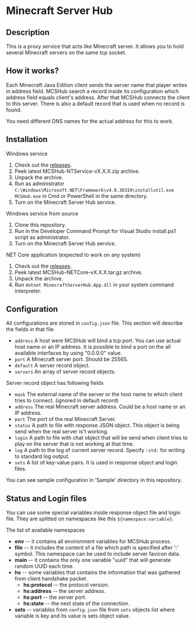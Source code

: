 Minecraft Server Hub
=======================

Description
-----------------------

This is a proxy service that acts like Minecraft server. It
allows you to hold several Minecraft servers on the same tcp
socket.

How it works?
-----------------------

Each Minecraft Java Edition client sends the server name that
player writes in address field. MCSHub search a record inside
its configuration which address field equals client's address.
After that MCSHub connects the client to this server. There is
also a default record that is used when no record is found.

You need different DNS names for the actual address for this
to work.

Installation
-----------------------

Windows service

1. Check out the [releases](https://github.com/Ktlo/MCSHub/releases).
2. Peek latest MCSHub-NTService-vX.X.X.zip archive.
3. Unpack the archive.
4. Run as administrator ```C:\Windows\Microsoft.NET\Framework\v4.0.30319\installutil.exe MCSHub.exe``` in Cmd or PowerShell in the same directory.
5. Turn on the Minecraft Server Hub service.

Windows service from source

1. Clone this repository.
2. Run in the Developer Command Prompt for Visual Studio install.ps1 script as administrator.
3. Turn on the Minecraft Server Hub service.

NET Core application (expected to work on any system)

1. Check out the [releases](https://github.com/Ktlo/MCSHub/releases).
2. Peek latest MCSHub-NETCore-vX.X.X.tar.gz archive.
3. Unpack the archive.
4. Run ```dotnet MinecraftServerHub.App.dll``` in your system command interpreter.

Configuration
-----------------------

All configurations are stored in `config.json` file. This
section will describe the fields in that file.

- `address` A host were MCSHub will bind a tcp port. You can use actual host name or an IP address. It is possible to bind a port on the all available interfaces by using "0.0.0.0" value.
- `port` A Minecraft server port. Should be 25565.
- `default` A server record object.
- `servers` An array of server record objects.

Server record object has following fields

- `mask` The external name of the server or the host name to which client tries to connect. (ignored in default record)
- `address` The real Minecraft server address. Could be a host name or an IP address.
- `port` The port of the real Minecraft Server.
- `status` A path to file with response JSON object. This object is being send when the real server is't working.
- `login` A path to file with chat object that will be send when client tries to play on the server that is not working at that time.
- `log` A path to the log of current server record. Specify `:std:` for writing to standard log output.
- `sets` A list of key-value pairs. It is used in response object and login files.

You can see sample configuration in 'Sample' directory in this
repository.

Status and Login files
-----------------------

You can use some special variables inside response object file
and login file. They are splitted on namespaces like this
`${namespace:variable}`.

The list of available namespaces

- **env** -- it contains all environment variables for MCSHub process.
- **file** -- it includes the content of a file which path is specified after ':' symbol. This namespace can be used to include server favicon data.
- **main** -- it contains the only one variable "uuid" that will generate random UUID each time.
- **hs** -- some variables that contains the information that was gathered from client handshake packet.
  - **hs:protocol** -- the protocol version.
  - **hs:address** -- the server address.
  - **hs:port** -- the server port.
  - **hs:state** -- the next state of the connection.
- **sets** -- variables from `config.json` file from `sets` objects list where variable is key and its value is sets object value.